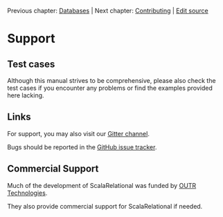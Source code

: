 Previous chapter: [Databases](databases.md)  |  Next chapter: [Contributing](contributing.md)  |  [Edit source](https://github.com/outr/scalarelational-manual/edit/master/manual/support.md)

# Support
## Test cases
Although this manual strives to be comprehensive, please also check the test cases if you encounter any problems or find the examples provided here lacking.


## Links
For support, you may also visit our [Gitter channel](https://gitter.im/outr/scalarelational).

Bugs should be reported in the [GitHub issue tracker](https://github.com/outr/scalarelational/issues).


## Commercial Support
Much of the development of ScalaRelational was funded by [OUTR Technologies](http://www.outr.com).

They also provide commercial support for ScalaRelational if needed.



